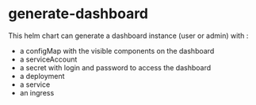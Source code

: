 # generate-dashboard
This helm chart can generate a dashboard instance (user or admin) with :
- a configMap with the visible components on the dashboard
- a serviceAccount
- a secret with login and password to access the dashboard
- a deployment
- a service
- an ingress
